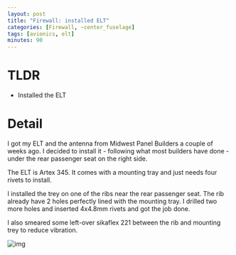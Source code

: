 ```yaml
---
layout: post
title: "Firewall: installed ELT"
categories: [Firewall, ~center_fuselage]
tags: [avionics, elt]
minutes: 90
---
```


# TLDR

- Installed the ELT

# Detail

I got my ELT and the antenna from Midwest Panel Builders a couple of weeks ago. I decided to install it - following what most builders have done - under the rear passenger seat on the right side.

The ELT is Artex 345. It comes with a mounting tray and just needs four rivets to install.

I installed the trey on one of the ribs near the rear passenger seat. The rib already have 2 holes perfectly lined with the mounting tray. I drilled two more holes and inserted 4x4.8mm rivets and got the job done.

I also smeared some left-over sikaflex 221 between the rib and mounting trey to reduce vibration.

![img](https://lh3.googleusercontent.com/pw/AP1GczOchx_fzKzB_MXvuoddQemwqzkAWvtBDbpGOeMpyABV9QImK5A1gtaupvSLFeSZ4oSwUYS8M3E11Ehx8kucb6rj7tTumOtmBZO9Upfy241GMI8wfqZ6mWLeWVnycKibrTZeZSK2T4CQafBsUGRs9SUnbA=w2274-h1712-s-no-gm?authuser=3)
